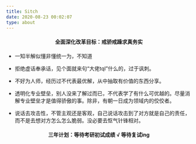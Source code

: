 ```yaml
---
title: Sitch
date: 2020-08-23 00:02:07
type: about
---
```


#### <center>全面深化改革目标：戒骄戒躁求真务实 </center>

- 一知半解似懂非懂统一为，不知道


- 拒绝虚话奉承话，见个面就来句“大佬tql”什么的，过于讽刺。


- 不好为人师，经历过不代表最优解，从中抽取有价值的东西分享。


- 透明化专业壁垒，别人没来了解过而已，不代表学了有什么可优越的。尽量消解专业壁垒才是值得骄傲的事。除非，有朝一日成为领域内的佼佼者。


- 说话去攻击性，不管主观还是客观，自己说话攻击到了对方就是自己的责任，而不是去想对方怎么怎么脆弱。没必要去怄气针锋相对。



#### <center>三年计划：等待考研初试成绩 √ 等待复试ing </center>